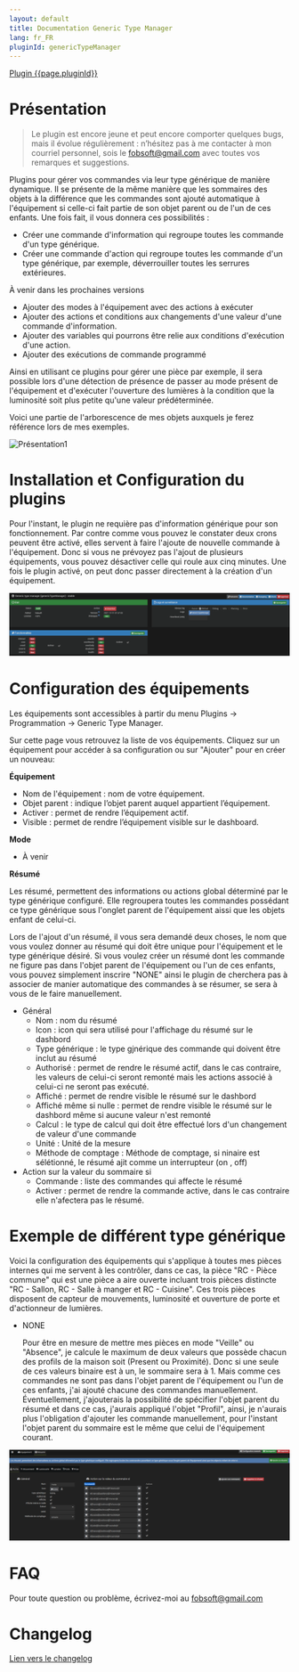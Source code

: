 ```yaml
---
layout: default
title: Documentation Generic Type Manager
lang: fr_FR
pluginId: genericTypeManager
---
```


<div id="title">
<a href="../../../{{site.baseurl}}/{{page.pluginId}}/{{page.lang}}">Plugin {{page.pluginId}}</a>
</div>

Présentation
=
> Le plugin est encore jeune et peut encore comporter quelques bugs, mais il évolue régulièrement : n’hésitez pas à me contacter à mon courriel personnel, sois le fobsoft@gmail.com avec toutes vos remarques et suggestions.

Plugins pour gérer vos commandes via leur type générique de manière dynamique. Il se présente de la même manière que les sommaires des objets à la différence que les commandes sont ajouté automatique à l'équipement si celle-ci fait partie de son objet parent ou de l'un de ces enfants. Une fois fait, il vous donnera ces possibilités :
* Créer une commande d'information qui regroupe toutes les commande d'un type générique.
* Créer une commande d'action qui regroupe toutes les commande d'un type générique, par exemple, déverrouiller toutes les serrures extérieures.

À venir dans les prochaines versions
* Ajouter des modes à l'équipement avec des actions à exécuter
* Ajouter des actions et conditions aux changements d'une valeur d'une commande d'information.
* Ajouter des variables qui pourrons être relie aux conditions d'exécution d'une action.
* Ajouter des exécutions de commande programmé

Ainsi en utilisant ce plugins pour gérer une pièce par exemple, il sera possible lors d'une détection de présence de passer au mode présent de l'équipement et d'exécuter l'ouverture des lumières à la condition que la luminosité soit plus petite qu'une valeur prédéterminée.

Voici une partie de l'arborescence de mes objets auxquels je ferez référence lors de mes exemples.

![Présentation1](../images/Présentation1.png)

Installation et Configuration du plugins
=
Pour l'instant, le plugin ne requière pas d'information générique pour son fonctionnement. Par contre comme vous pouvez le constater deux crons peuvent être activé, elles servent à faire l'ajoute de nouvelle commande à l'équipement. Donc si vous ne prévoyez pas l'ajout de plusieurs équipements, vous pouvez désactiver celle qui roule aux cinq minutes. Une fois le plugin activé, on peut donc passer directement à la création d'un équipement.

![InstallationConfiguration1](../images/InstallationConfiguration1.png)

Configuration des équipements
=

Les équipements sont accessibles à partir du menu Plugins → Programmation → Generic Type Manager.

Sur cette page vous retrouvez la liste de vos équipements. Cliquez sur un équipement pour accéder à sa configuration ou sur "Ajouter" pour en créer un nouveau:

**Équipement**
* Nom de l'équipement : nom de votre équipement.
* Objet parent : indique l’objet parent auquel appartient l’équipement.
* Activer : permet de rendre l’équipement actif.
* Visible : permet de rendre l’équipement visible sur le dashboard.

**Mode**
* À venir

**Résumé**

Les résumé, permettent des informations ou actions global déterminé par le type générique configuré. Elle regroupera toutes les commandes possédant ce type générique sous l'onglet parent de l'équipement aissi que les objets enfant de celui-ci.

Lors de l'ajout d'un résumé, il vous sera demandé deux choses, le nom que vous voulez donner au résumé qui doit être unique pour l'équipement et le type générique désiré. Si vous voulez créer un résumé dont les commande ne figure pas dans l'objet parent de l'équipement ou l'un de ces enfants, vous pouvez simplement inscrire "NONE" ainsi le plugin de cherchera pas à associer de manier automatique des commandes à se résumer, se sera à vous de le faire manuellement.
* Général
	* Nom : nom du résumé
	* Icon : icon qui sera utilisé pour l'affichage du résumé sur le dashbord
	* Type générique : le type gjnérique des commande qui doivent être inclut au résumé
	* Authorisé : permet de rendre le résumé actif, dans le cas contraire, les valeurs de celui-ci seront remonté mais les actions associé à celui-ci ne seront pas exécuté.
	* Affiché : permet de rendre visible le résumé sur le dashbord
	* Affiché même si nulle : permet de rendre visible le résumé sur le dashbord même si aucune valeur n'est remonté
	* Calcul : le type de calcul qui doit être effectué lors d'un changement de valeur d'une commande
	* Unité : Unité de la mesure
	* Méthode de comptage : Méthode de comptage, si ninaire est sélétionné, le résumé ajit comme un interrupteur (on , off)
* Action sur la valeur du sommaire si
	* Commande : liste des commandes qui affecte le résumé
	* Activer : permet de rendre la commande active, dans le cas contraire elle n'afectera pas le résumé.

Exemple de différent type générique
=
Voici la configuration des équipements qui s'applique à toutes mes pièces internes qui me servent à les contrôler, dans ce cas, la pièce "RC - Pièce commune" qui est une pièce a aire ouverte incluant trois pièces distincte "RC - Sallon, RC - Salle à manger et RC - Cuisine". Ces trois pièces disposent de capteur de mouvements, luminosité et ouverture de porte et d'actionneur de lumières.

* NONE
 
  Pour être en mesure de mettre mes pièces en mode "Veille" ou "Absence", je calcule le maximum de deux valeurs que possède chacun des profils de la maison soit (Present ou Proximité). Donc si une seule de ces valeurs binaire est à un, le sommaire sera à 1. Mais comme ces commandes ne sont pas dans l'objet parent de l'équipement ou l'un de ces enfants, j'ai ajouté chacune des commandes manuellement. Éventuellement, j'ajouterais la possibilité de spécifier l'objet parent du résumé et dans ce cas, j'aurais appliqué l'objet "Profil", ainsi, je n'aurais plus l'obligation d'ajouter les commande manuellement, pour l'instant l'objet parent du sommaire est le même que celui de l'équipement courant.

 ![RésuméNone](../images/RésuméNone.png)

FAQ
=
Pour toute question ou problème, écrivez-moi au fobsoft@gmail.com 

Changelog
=
[Lien vers le changelog](./changelog.md)
